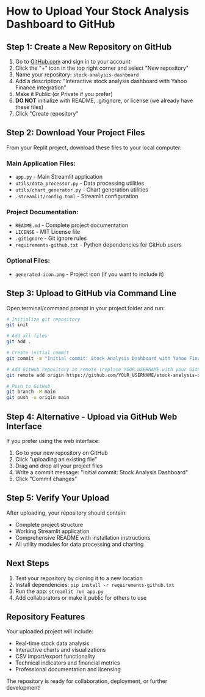 # How to Upload Your Stock Analysis Dashboard to GitHub

## Step 1: Create a New Repository on GitHub

1. Go to [GitHub.com](https://github.com) and sign in to your account
2. Click the "+" icon in the top right corner and select "New repository"
3. Name your repository: `stock-analysis-dashboard`
4. Add a description: "Interactive stock analysis dashboard with Yahoo Finance integration"
5. Make it Public (or Private if you prefer)
6. **DO NOT** initialize with README, .gitignore, or license (we already have these files)
7. Click "Create repository"

## Step 2: Download Your Project Files

From your Replit project, download these files to your local computer:

### Main Application Files:
- `app.py` - Main Streamlit application
- `utils/data_processor.py` - Data processing utilities
- `utils/chart_generator.py` - Chart generation utilities
- `.streamlit/config.toml` - Streamlit configuration

### Project Documentation:
- `README.md` - Complete project documentation
- `LICENSE` - MIT License file
- `.gitignore` - Git ignore rules
- `requirements-github.txt` - Python dependencies for GitHub users

### Optional Files:
- `generated-icon.png` - Project icon (if you want to include it)

## Step 3: Upload to GitHub via Command Line

Open terminal/command prompt in your project folder and run:

```bash
# Initialize git repository
git init

# Add all files
git add .

# Create initial commit
git commit -m "Initial commit: Stock Analysis Dashboard with Yahoo Finance integration"

# Add GitHub repository as remote (replace YOUR_USERNAME with your GitHub username)
git remote add origin https://github.com/YOUR_USERNAME/stock-analysis-dashboard.git

# Push to GitHub
git branch -M main
git push -u origin main
```

## Step 4: Alternative - Upload via GitHub Web Interface

If you prefer using the web interface:

1. Go to your new repository on GitHub
2. Click "uploading an existing file"
3. Drag and drop all your project files
4. Write a commit message: "Initial commit: Stock Analysis Dashboard"
5. Click "Commit changes"

## Step 5: Verify Your Upload

After uploading, your repository should contain:
- Complete project structure
- Working Streamlit application
- Comprehensive README with installation instructions
- All utility modules for data processing and charting

## Next Steps

1. Test your repository by cloning it to a new location
2. Install dependencies: `pip install -r requirements-github.txt`
3. Run the app: `streamlit run app.py`
4. Add collaborators or make it public for others to use

## Repository Features

Your uploaded project will include:
- Real-time stock data analysis
- Interactive charts and visualizations
- CSV import/export functionality
- Technical indicators and financial metrics
- Professional documentation and licensing

The repository is ready for collaboration, deployment, or further development!
